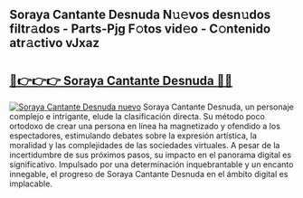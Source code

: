 ## Soraya Cantante Desnuda N𝚞𝚎vos desn𝚞dos filtr𝚊dos - Parts-Pjg F𝚘tos vid𝚎o - C𝚘ntenido atr𝚊ctivo vJxaz

# <h2><a href="http://mb0ccv.tromn.icu/?c=Soraya+Cantante+Desnuda">🔗👉👉👉 Soraya Cantante Desnuda 🔗🔗</a></h2>

[![Soraya Cantante Desnuda nuevo](https://i.imgur.com/pEAQMta.gif)](http://mb0ccv.tromn.icu/?c=Soraya+Cantante+Desnuda)
Soraya Cantante Desnuda, un personaje complejo e intrigante, elude la clasificación directa. Su método poco ortodoxo de crear una persona en línea ha magnetizado y ofendido a los espectadores, estimulando debates sobre la expresión artística, la moralidad y las complejidades de las sociedades virtuales. A pesar de la incertidumbre de sus próximos pasos, su impacto en el panorama digital es significativo. Impulsado por una determinación inquebrantable y un encanto innegable, el progreso de Soraya Cantante Desnuda en el ámbito digital es implacable.
